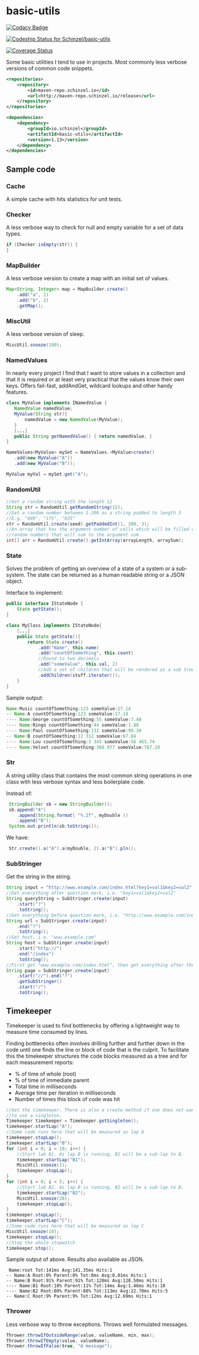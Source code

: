 # basic-utils

[![Codacy Badge](https://api.codacy.com/project/badge/Grade/fff657b5b823421997eeb2db64358f0e)](https://www.codacy.com/app/Kollektiva/basic-utils?utm_source=github.com&amp;utm_medium=referral&amp;utm_content=Schinzel/basic-utils&amp;utm_campaign=Badge_Grade)

[ ![Codeship Status for Schinzel/basic-utils](https://app.codeship.com/projects/742c59b0-b3aa-0134-6585-2a924262b5e8/status?branch=master)](https://app.codeship.com/projects/193508)

[![Coverage Status](https://coveralls.io/repos/github/Schinzel/basic-utils/badge.svg?branch=master)](https://coveralls.io/github/Schinzel/basic-utils?branch=master)

Some basic utilities I tend to use in projects. Most commonly less verbose versions of common code snippets.

```xml
<repositories>
	<repository>
		<id>maven-repo.schinzel.io</id>
		<url>http://maven-repo.schinzel.io/release</url>
	</repository>
</repositories>    

<dependencies>
	<dependency>
		<groupId>io.schinzel</groupId>
		<artifactId>basic-utils</artifactId>
		<version>1.13</version>
	</dependency>
</dependencies>    
```

## Sample code

### Cache
A simple cache with hits statistics for unit tests.


### Checker
A less verbose way to check for null and empty variable for a set of data types.
```java
if (Checker.isEmpty(str)) {
}
```


### MapBuilder
A less verbose version to create a map with an initial set of values.
```java
Map<String, Integer> map = MapBuilder.create()
	.add("a", 1)
	.add("b", 2)
	.getMap();
```


### MiscUtil
A less verbose version of sleep.
```java
MiscUtil.snooze(100);
```


### NamedValues
In nearly every project I find that I want to store values in a collection and that it is required or at least very 
practical that the values know their own keys. 
Offers fail-fast, addAndGet, wildcard lookups and other handy features. 
 ```java
class MyValue implements INamedValue {
    NamedValue namedValue;
    MyValue(String str){ 
        namedValue = new NamedValue(MyValue);
    }
	[...]
	public String getNamedValue() { return namedValue; }
}

NameValues<MyValue> mySet = NameValues.<MyValue>create()
	.add(new MyValue("A"))
	.add(new MyValue("B"));

MyValue myVal = mySet.get("A");
```


### RandomUtil
```java
//Get a random string with the length 12
String str = RandomUtil.getRandomString(12);
//Get a random number between 1-200 as a string padded to length 3
//E.g. "009", "175", "035"
str = RandomUtil.create(seed).getPaddedInt(1, 200, 3);
//An array that has the argument number of cells which will be filled with
//random numbers that will sum to the argument sum
int[] arr = RandomUtil.create().getIntArray(arrayLength, arraySum);
```


### State
Solves the problem of getting an overview of a state of a system or a sub-system. The state can be returned as a human readable string or a JSON object.

Interface to implement:
```java
public interface IStateNode {
	State getState();
}

class MyClass implements IStateNode{
	[...]
	public State getState(){
		return State.create()
			.add("Name", this.name)
			.add("countOfSomething", this.count)
			//Round to two decimals
			.add("someValue", this.val, 2)
			//Add a set of children that will be rendered as a sub tree
			.addChildren(stuff.iterator());
	}
}
```

 Sample output:
```java
Name:Music countOfSomething:123 someValue:17.14
-- Name:A countOfSomething:123 someValue:17.14
---- Name:George countOfSomething:55 someValue:7.40
---- Name:Ringo countOfSomething:44 someValue:1.88
---- Name:Paul countOfSomething:132 someValue:99.30
-- Name:B countOfSomething:12 312 someValue:67.84
---- Name:Lou countOfSomething:3 345 someValue:56 465.74
---- Name:Velvet countOfSomething:368 977 someValue:787.20
```

### Str
A string utility class that contains the most common string operations in 
one class with less verbose syntax and less boilerplate code.

 Instead of:
```java
 StringBuilder sb = new StringBuilder();
 sb.append("A")
    .append(String.format( "%.2f", myDouble ))
    .append("B");
 System.out.println(sb.toString());
```
 
 We have:
```java
 Str.create().a("A").a(myDouble, 2).a("B").pln();
```




### SubStringer
Get the string in the string.
```java
String input = "http://www.example.com/index.html?key1=val1&key2=val2";
//Get everything after question mark, i.e. "key1=val1&key2=val2"
String queryString = SubStringer.create(input)
	.start("?")
	.toString();
//Get everything before question mark, i.e. "http://www.example.com/index.html"
String url = SubStringer.create(input)
	.end("?")
	.toString();
//Get host, i.e. "www.example.com"
String host = SubStringer.create(input)
	.start("http://")
	.end("/index")
	.toString();
//First get "www.example.com/index.html", then get everything after the slash, i.e. "index.html"
String page = SubStringer.create(input)
	.start("//").end("?")
	.getSubStringer()
	.start("/")
	.toString();				
```



## Timekeeper
Timekeeper is used to find bottlenecks by offering a lightweight way to measure time consumed by lines.

Finding bottlenecks often involves drilling further and further down in the code until one finds the line or block of code that is the culprit. To facilitate this the timekeeper structures the code blocks measured as a tree and for each measurement reports:
* % of time of whole (root)
* % of time of immediate parent
* Total time in milliseconds
* Average time per iteration in milliseconds
* Number of times this block of code was hit

```java
//Get the timekeeper. There is also a create method if one does not want
//to use a singleton.
Timekeeper timekeeper = Timekeeper.getSingleton();
timekeeper.startLap("A");
//Some code runs here that will be measured as lap A
timekeeper.stopLap();
timekeeper.startLap("B");
for (int i = 0; i < 10; i++) {
	//Start lab B1. As lap B is running, B1 will be a sub-lap to B.
	timekeeper.startLap("B1");
	MiscUtil.snooze(1);
	timekeeper.stopLap();
}
for (int i = 0; i < 5; i++) {
	//Start lab B2. As lap B is running, B2 will be a sub-lap to B.
	timekeeper.startLap("B2");
	MiscUtil.snooze(20);
	timekeeper.stopLap();
}
timekeeper.stopLap();
timekeeper.startLap("C");
//Some code runs here that will be measured as lap C
MiscUtil.snooze(10);
timekeeper.stopLap();
//Stop the whole stopwatch
timekeeper.stop();
```

Sample output of above. Results also available as JSON.
```
 Name:root Tot:141ms Avg:141.35ms Hits:1
-- Name:A Root:0% Parent:0% Tot:0ms Avg:0.01ms Hits:1
-- Name:B Root:91% Parent:91% Tot:128ms Avg:128.50ms Hits:1
---- Name:B1 Root:10% Parent:11% Tot:14ms Avg:1.46ms Hits:10
---- Name:B2 Root:80% Parent:88% Tot:113ms Avg:22.70ms Hits:5
-- Name:C Root:9% Parent:9% Tot:12ms Avg:12.69ms Hits:1
```



### Thrower
Less verbose way to throw exceptions. Throws well formulated messages.
```java
Thrower.throwIfOutsideRange(value, valueName, min, max);
Thrower.throwIfEmpty(value, valueName);
Thrower.throwIfFalse(true, "A message");
```
